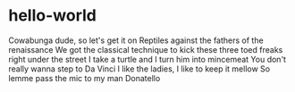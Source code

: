 # hello-world
Cowabunga dude, so let's get it on
Reptiles against the fathers of the renaissance
We got the classical technique to kick these three toed freaks right under the street
I take a turtle and I turn him into mincemeat
You don't really wanna step to Da Vinci
I like the ladies, I like to keep it mellow
So lemme pass the mic to my man Donatello
